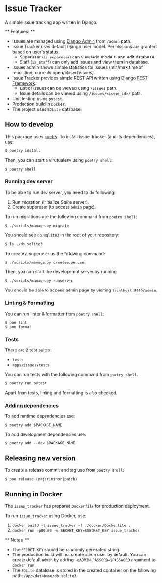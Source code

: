 # Issue Tracker

A simple issue tracking app written in Django.

** Features: **

* Issues are managed using [Django Admin](https://docs.djangoproject.com/en/4.1/ref/contrib/admin/) from `/admin` path.
* Issue Tracker uses default Django user model. Permissions are granted based on user's status.
  * Superuser (`is_superuser`) can view/add models, and edit database.
  * Staff (`is_staff`) can only add issues and view them in database.
* Issues admin shows simple statistics for issues (min/max time of resolution, currenly open/closed issues).
* Issue Tracker provides simple REST API written using [Django REST Framework](https://www.django-rest-framework.org).
  * List of issues can be viewed using `/issues` path.
  * Issue details can be viewed using `/issues/<issue_id>/` path.
* Unit testing using `pytest`.
* Production build in `Docker`.
* The project uses `SQLite` database.

## How to develop

This package uses [poetry](https://python-poetry.org). To install Issue Tracker (and its dependencies), use:

```bash
$ poetry install
```

Then, you can start a virutualenv using `poetry shell`:

```bash
$ poetry shell
```

### Running dev server

To be able to run dev server, you need to do following:
1. Run migration (initialize Sqlite server).
2. Create superuser (to access `admin` page).

To run migrations use the following command from `poetry shell`:
```bash
$ ./scripts/manage.py migrate
```

You should see `db.sqlite3` in the root of your repository:
```bash
$ ls ./db.sqlite3
```

To create a superuser us the following command:
```bash
$ ./scripts/manage.py createsuperuser
```

Then, you can start the developemnt server by running:
```bash
$ ./scripts/manage.py runserver
```

You should be able to access admin page by visiting `localhost:8000/admin`.

### Linting & Formatting

You can run linter & formatter from `poetry shell`:

```
$ poe lint
$ poe format
```

### Tests

There are 2 test suites:
* `tests`
* `apps/issues/tests`

You can run tests with the following command from `poetry shell`.

```bash
$ poetry run pytest
```

Apart from tests, linting and formatting is also checked.

### Adding dependencies

To add runtime dependencies use:

```
$ poetry add $PACKAGE_NAME
```

To add development dependencies use:

```
$ poetry add --dev $PACKAGE_NAME
```

## Releasing new version

To create a release commit and tag use from `poetry shell`:

```
$ poe release (major|minor|patch)
```

## Running in Docker

The `issue_tracker` has prepared `Dockerfile` for production deployment.

To run `issue_tracker` using Docker, use:

1. `docker build -t issue_tracker -f ./docker/Dockerfile .`
2. `docker run -p80:80 -e SECRET_KEY=$SECRET_KEY issue_tracker`

** Notes: **

* The `SECRET_KEY` should be randomly generated string.
* The production build will not create `admin` user by default. You can create default `admin` by adding `-eADMIN_PASSORD=$PASSWORD` argument to `docker run`.
* The `SQLite` database is stored in the created container on the following path: `/app/database/db.sqlite3`.

